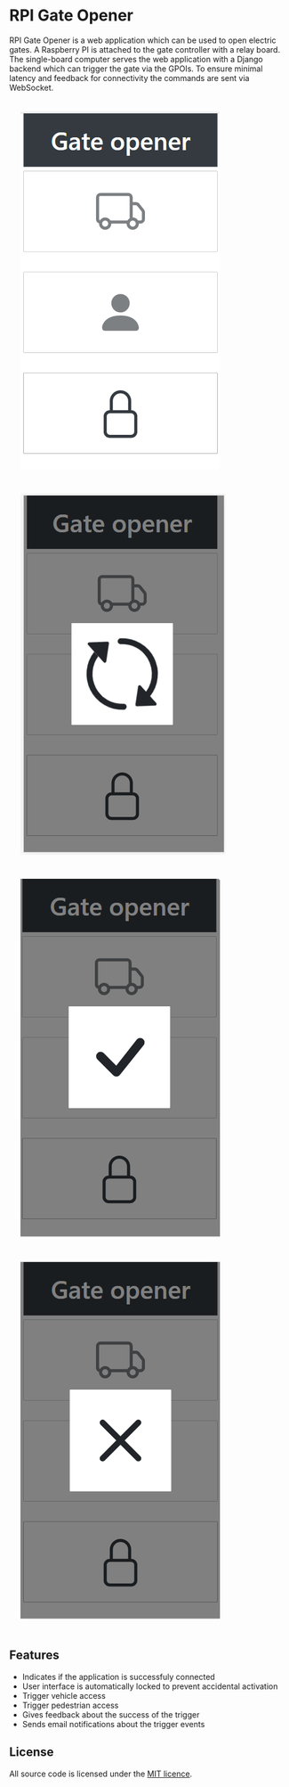# RPI Gate Opener

RPI Gate Opener is a web application which can be used to open electric gates.
A Raspberry PI is attached to the gate controller with a relay board.
The single-board computer serves the web application with a Django backend which can trigger the gate via the GPOIs.
To ensure minimal latency and feedback for connectivity the commands are sent via WebSocket.

<img style="margin:20px;" src="doc/gateOpener.png"/><img style="margin:20px;" src="doc/gateOpenerLoading.png"/>
<img style="margin:20px;" src="doc/gateOpenerOk.png"/><img style="margin:20px;" src="doc/gateOpenerError.png"/>

## Features
- Indicates if the application is successfuly connected
- User interface is automatically locked to prevent accidental activation
- Trigger vehicle access
- Trigger pedestrian access
- Gives feedback about the success of the trigger
- Sends email notifications about the trigger events

## License

All source code is licensed under the [MIT licence][mit].


[mit]: https://opensource.org/licenses/MIT